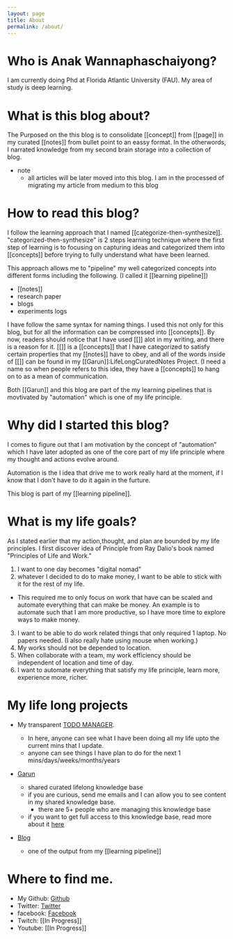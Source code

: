 ```yaml
---
layout: page
title: About
permalink: /about/
---
```


# Who is Anak Wannaphaschaiyong? 

I am currently doing Phd at Florida Atlantic University (FAU).
My area of study is deep learning.

# What is this blog about?

The Purposed on the this blog is to consolidate [[concept]] from [[page]] in my curated
[[notes]] from bullet point  to an eassy format.
In the otherwords, I narrated knowledge from my second brain storage into a collection of blog.

* note
    * all articles will be later moved into this blog. I am in the processed of migrating my
        article from medium to this blog

# How to read this blog?
I follow the learning approach that I named [[categorize-then-synthesize]].
"categorized-then-synthesize" is 2 steps learning technique where the first step of learning is to focusing 
on capturing ideas and categorized them into [[concepts]] before trying to fully understand what have been
learned.

This approach allows me to "pipeline" my well categorized concepts into different forms including the
following. (I called it [[learning pipeline]])
* [[notes]]
* research paper
* blogs 
* experiments logs

I have follow the same syntax for naming things. I used this not only for this blog, but for all the
information can be compressed into [[concepts]].
By now, readers should notice that I have used [[]] alot in my writing, and there is a reason for it.
[[]] is a [[concepts]] that I have categorized to satisfy certain properties that my [[notes]] have to obey,
and all of the words inside of [[]] can be found in my [[Garun]]:LifeLongCuratedNotes Project. 
(I need a name so when people refers to this idea, they have a [[concepts]] to hang on to as a mean of
communication.

Both [[Garun]] and this blog are part of the my learning pipelines that is movtivated by "automation" which is
one of my life principle.

# Why did I started this blog?
I comes to figure out that I am motivation by the concept of "automation" which I have later adopted as one of
the core part of my life principle where my thought and actions evolve around.

Automation is the I idea that drive me to work really hard at the moment, if I know that I don't have to do it
again in the furture.

This blog is part of my [[learning pipeline]].

# What is my life goals?
As I stated earlier that my action,thought, and plan are bounded by my life principles.
I first discover idea of Principle from Ray Dalio's book named "Principles of Life and Work."

1. I want to one day becomes "digital nomad"
2. whatever I decided to do to make money, I want to be able to stick with it for the rest of my life.
* This required me to only focus on work that have can be scaled and automate everything that can make be money. 
An example is to automate such that I am more productive, so I have more time to explore ways to make money.
3. I want to be able to do work related things that only required 1 laptop. No papers needed. 
(I also really hate using mouse when working.) 
4. My works should not be depended to location. 
5. When collaborate with a team, my work efficiency should be independent of location and time of day.
6. I want to automate everything that satisfy my life principle, learn more, experience more, richer.

# My life long projects

* My transparent [TODO MANAGER](https://github.com/Awannaphasch2016/TODO-Manager). 
    * In here, anyone can see what I have been doing all my life upto the current mins that I update. 
    * anyone can see things I have plan to do for the next 1 mins/days/weeks/months/years
* [Garun](https://roamresearch.com/#/app/AdaptiveGraphStucture/page/yV5IQUZ8l )
    * shared curated lifelong knowledge base
    * if you are curious, send me emails and I can allow you to see content in my shared knowledge base.
        * there are 5+ people who are managing this knowledge base
    * if you want to get full access to this knowledge base, read more about it
        [here](https://awannaphasch2016.medium.com/garun-shared-curated-knowledge-base-an-attempt-to-create-active-online-community-to-allow-for-b883c4d7a6b4)
        
* [Blog](https://awannaphasch2016.github.io/AnakBlog/about/)
    * one of the output from my [[learning pipeline]]

# Where to find me.
* My Github: [Github](https://github.com/Awannaphasch2016)
* Twitter: [Twitter](https://twitter.com/AnakWannaphasc1)
* facebook: [Facebook](https://www.facebook.com/anak.wannapaschaiyong)
* Twitch: [[In Progress]]
* Youtube: [[In Progress]]

